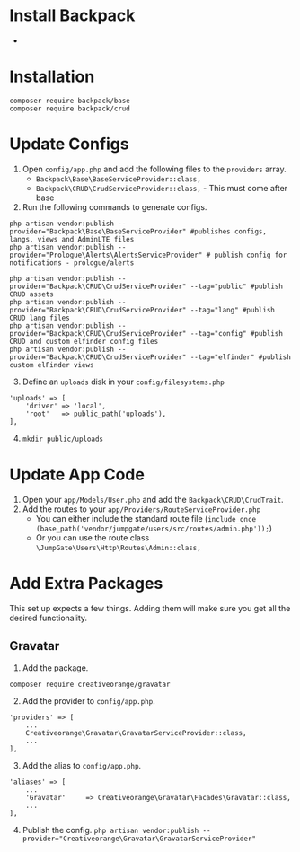 # Install Backpack

- []()

<a name=""></a>
# Installation

```
composer require backpack/base
composer require backpack/crud
```

# Update Configs

1. Open `config/app.php` and add the following files to the `providers` array.
    - `Backpack\Base\BaseServiceProvider::class,`
    - `Backpack\CRUD\CrudServiceProvider::class,` - This must come after base
2. Run the following commands to generate configs.
```
php artisan vendor:publish --provider="Backpack\Base\BaseServiceProvider" #publishes configs, langs, views and AdminLTE files
php artisan vendor:publish --provider="Prologue\Alerts\AlertsServiceProvider" # publish config for notifications - prologue/alerts

php artisan vendor:publish --provider="Backpack\CRUD\CrudServiceProvider" --tag="public" #publish CRUD assets
php artisan vendor:publish --provider="Backpack\CRUD\CrudServiceProvider" --tag="lang" #publish CRUD lang files 
php artisan vendor:publish --provider="Backpack\CRUD\CrudServiceProvider" --tag="config" #publish CRUD and custom elfinder config files
php artisan vendor:publish --provider="Backpack\CRUD\CrudServiceProvider" --tag="elfinder" #publish custom elFinder views
```
3. Define an `uploads` disk in your `config/filesystems.php`
```
'uploads' => [
    'driver' => 'local',
    'root'   => public_path('uploads'),
],
```
4. `mkdir public/uploads`

# Update App Code

1. Open your `app/Models/User.php` and add the `Backpack\CRUD\CrudTrait`.
2. Add the routes to your `app/Providers/RouteServiceProvider.php`
    - You can either include the standard route file (`include_once (base_path('vendor/jumpgate/users/src/routes/admin.php'));`)
    - Or you can use the route class `\JumpGate\Users\Http\Routes\Admin::class,`
    
# Add Extra Packages

This set up expects a few things.  Adding them will make sure you get all the desired functionality.

## Gravatar

1. Add the package.
```
composer require creativeorange/gravatar
```
2. Add the provider to `config/app.php`.
```
'providers' => [
    ...
    Creativeorange\Gravatar\GravatarServiceProvider::class,
    ...
],
```
3. Add the alias to `config/app.php`.
```
'aliases' => [
    ...
    'Gravatar'     => Creativeorange\Gravatar\Facades\Gravatar::class,
    ...
],
```
4. Publish the config.
`php artisan vendor:publish --provider="Creativeorange\Gravatar\GravatarServiceProvider"`

